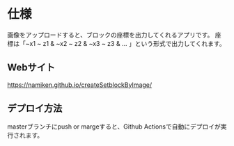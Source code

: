 # 仕様

画像をアップロードすると、ブロックの座標を出力してくれるアプリです。
座標は「~x1 ~ z1 & ~x2 ~ z2  & ~x3 ~ z3 & ... 」という形式で出力してくれます。

## Webサイト

https://namiken.github.io/createSetblockByImage/

## デプロイ方法

masterブランチにpush or margeすると、Github Actionsで自動にデプロイが実行されます。
